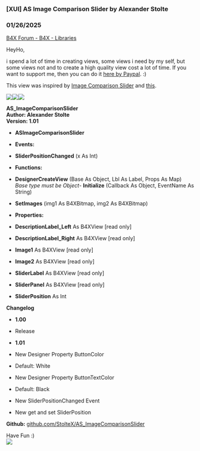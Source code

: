 ###  [XUI] AS Image Comparison Slider by Alexander Stolte
### 01/26/2025
[B4X Forum - B4X - Libraries](https://www.b4x.com/android/forum/threads/117157/)

HeyHo,  
  
i spend a lot of time in creating views, some views i need by my self, but some views not and to create a high quality view cost a lot of time. If you want to support me, then you can do it [here by Paypal](https://www.paypal.com/donate/?hosted_button_id=PBJGJWDDSM6ZG). :)  
  
This view was inspired by [Image Comparison Slider](https://www.w3schools.com/howto/howto_js_image_comparison.asp) and [this](https://codyhouse.co/demo/image-comparison-slider/index.html).  
  
![](https://www.b4x.com/android/forum/attachments/93028)![](https://www.b4x.com/android/forum/attachments/93029)![](https://www.b4x.com/android/forum/attachments/93034)  
  
**AS\_ImageComparisonSlider  
Author: Alexander Stolte  
Version: 1.01**  

- **ASImageComparisonSlider**

- **Events:**

- **SliderPositionChanged** (x As Int)

- **Functions:**

- **DesignerCreateView** (Base As Object, Lbl As Label, Props As Map)
*Base type must be Object*- **Initialize** (Callback As Object, EventName As String)
- **SetImages** (img1 As B4XBitmap, img2 As B4XBitmap)

- **Properties:**

- **DescriptionLabel\_Left** As B4XView [read only]
- **DescriptionLabel\_Right** As B4XView [read only]
- **Image1** As B4XView [read only]
- **Image2** As B4XView [read only]
- **SliderLabel** As B4XView [read only]
- **SliderPanel** As B4XView [read only]
- **SliderPosition** As Int

**Changelog**  

- **1.00**

- Release

- **1.01**

- New Designer Property ButtonColor

- Default: White

- New Designer Property ButtonTextColor

- Default: Black

- New SliderPositionChanged Event
- New get and set SliderPosition

**Github:** [github.com/StolteX/AS\_ImageComparisonSlider](https://github.com/StolteX/AS_ImageComparisonSlider)  
  
Have Fun :)  
[![](https://www.b4x.com/android/forum/attachments/paypal-donate-button-png-clipart-png.79848/)](https://www.paypal.com/donate/?hosted_button_id=PBJGJWDDSM6ZG)